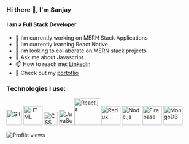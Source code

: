 ### Hi there 👋, I'm Sanjay
#### I am a Full Stack Developer

- 🔭 I’m currently working on MERN Stack Applications
- 🌱 I’m currently learning React Native 
- 👯 I’m looking to collaborate on MERN stack projects 
- 💬 Ask me about Javascript 
- 📫 How to reach me: [LinkedIn](https://www.linkedin.com/in/sanjay-tholani-m-896392184/)
- 🌟 Check out my [portoflio](https://sanjaytholanim.netlify.app/)

### Technologies I use:

 <img src='https://upload.wikimedia.org/wikipedia/commons/thumb/3/3f/Git_icon.svg/1024px-Git_icon.svg.png' alt='Git' width='40' /> <img src='https://upload.wikimedia.org/wikipedia/commons/thumb/6/61/HTML5_logo_and_wordmark.svg/512px-HTML5_logo_and_wordmark.svg.png' alt='HTML' width='50' /> <img src='https://i.pinimg.com/originals/eb/7e/20/eb7e20e646f5b7ec9ed4f8f78a5dee8f.png' alt='CSS' width='35' /> <img src='https://cdn.worldvectorlogo.com/logos/logo-javascript.svg' alt='JavaScript' width='40' /><img src='https://upload.wikimedia.org/wikipedia/commons/thumb/a/a7/React-icon.svg/1280px-React-icon.svg.png' alt='React.js' width='70' /><img src='https://cdn.iconscout.com/icon/free/png-256/redux-283024.png' alt='Redux' width='50' /> <img src='https://cdn.worldvectorlogo.com/logos/nodejs-icon.svg' alt='Node.js' width='50' /> <img src='https://img.icons8.com/color/452/firebase.png' alt='Firebase' width='50' /> <img src='https://img.icons8.com/color/452/mongodb.png' alt='MongoDB' width='50' />



![Profile views](https://gpvc.arturio.dev/Sanjaytholani)  
